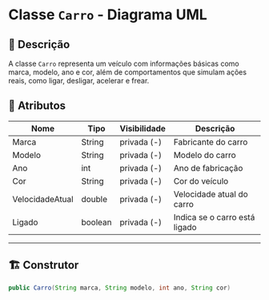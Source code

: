 # Classe `Carro` - Diagrama UML

## 📌 Descrição

A classe `Carro` representa um veículo com informações básicas como marca, modelo, ano e cor, além de comportamentos que simulam ações reais, como ligar, desligar, acelerar e frear.


## 🧩 Atributos

| Nome             | Tipo    | Visibilidade | Descrição                          |
|------------------|---------|--------------|------------------------------------|
| Marca            | String  | privada (-)  | Fabricante do carro                |
| Modelo           | String  | privada (-)  | Modelo do carro                    |
| Ano              | int     | privada (-)  | Ano de fabricação                  |
| Cor              | String  | privada (-)  | Cor do veículo                     |
| VelocidadeAtual  | double  | privada (-)  | Velocidade atual do carro          |
| Ligado           | boolean | privada (-)  | Indica se o carro está ligado      |

---

## 🏗️ Construtor

```java
public Carro(String marca, String modelo, int ano, String cor)

